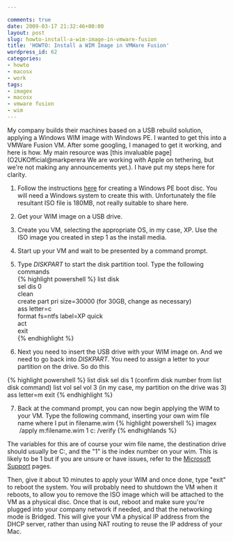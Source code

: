 ```yaml
---

comments: true
date: 2009-03-17 21:32:46+00:00
layout: post
slug: howto-install-a-wim-image-in-vmware-fusion
title: 'HOWTO: Install a WIM Image in VMWare Fusion'
wordpress_id: 62
categories:
- howto
- macosx
- work
tags:
- imagex
- macosx
- vmware fusion
- wim
---
```


My company builds their machines based on a USB rebuild solution, applying a Windows WIM image with Windows PE. I wanted to get this into a VMWare Fusion VM. After some googling, I managed to get it working, and here is how. My main resource was [this invaluable page](O2UKOfficial@markperera We are working with Apple on tethering, but we're not making any announcements yet.). I have put my steps here for clarity.

1. Follow the instructions [here](http://www.svrops.com/svrops/articles/winvistape2.htm) for creating a Windows PE boot disc. You will need a Windows system to create this with. Unfortunately the file resultant ISO file is 180MB, not really suitable to share here.
2. Get your WIM image on a USB drive.  
3. Create you VM, selecting the appropriate OS, in my case, XP. Use the ISO image you created in step 1 as the install media.  
4. Start up your VM and wait to be presented by a command prompt.  
5. Type _DISKPART_ to start the disk partition tool. Type the following commands  
{% highlight powershell %}
list disk  
sel dis 0  
clean  
create part pri size=30000 (for 30GB, change as necessary)  
ass letter=c  
format fs=ntfs label=XP quick  
act  
exit  
{% endhighlight %}

6. Next you need to insert the USB drive with your WIM image on. And we need to go back into _DISKPART_. You need to assign a letter to your partition on the drive. So do this

{% highlight powershell %}
list disk
sel dis 1 (confirm disk number from list disk command)
list vol
sel vol 3 (in my case, my partition on the drive was 3)
ass letter=m
exit
{% endhighlight %}

7. Back at the command prompt, you can now begin applying the WIM to your VM. Type the following command, inserting your own wim file name where I put in filename.wim
{% highlight powershell %}
imagex  /apply m:filename.wim 1 c: /verify
{% endhighlands %}


The variables for this are of course your wim file name, the destination drive should usually be C:, and the "1" is the index number on your wim. This is likely to be 1 but if you are unsure or have issues, refer to the [Microsoft Support](http://technet.microsoft.com/en-us/library/cc722145.aspx) pages.

Then, give it about 10 minutes to apply your WIM and once done, type "exit" to reboot the system. You will probably need to shutdown the VM when it reboots, to allow you to remove the ISO image which will be attached to the VM as a physical disc. Once that is out, reboot and make sure you're plugged into your company network if needed, and that the networking mode is Bridged. This will give your VM a physical IP address from the DHCP server, rather than using NAT routing to reuse the IP address of your Mac.
